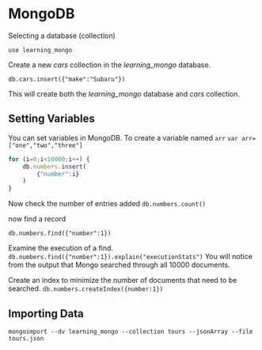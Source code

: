 # MongoDB

Selecting a database (collection)

`use learning_mongo`

Create a new *cars* collection in the *learning_mongo* database.

`db.cars.insert({"make":"Subaru"})`

This will create both the *learning_mongo* database and *cars* collection.


## Setting Variables
You can set variables in MongoDB. To create a variable named `arr`
`var arr=["one","two","three"]`

```javascript
for (i=0;i<10000;i++) {
    db.numbers.insert(
        {"number":i}
    )
}
```

Now check the number of entries added
`db.numbers.count()`

now find a record

`db.numbers.find({"number":1})`

Examine the execution of a find.
`db.numbers.find({"number":1}).explain("executionStats")`
You will notice from the output that Mongo searched through all 10000 documents. 

Create an index to minimize the number of documents that need to be searched.
`db.numbers.createIndex({number:1})`


## Importing Data

`mongoimport --dv learning_mongo --collection tours --jsonArray --file tours.json`

